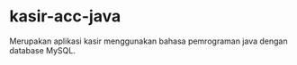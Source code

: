 # kasir-acc-java
Merupakan aplikasi kasir menggunakan bahasa pemrograman java dengan database MySQL.
